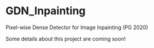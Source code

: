# GDN_Inpainting
Pixel-wise Dense Detector for Image Inpainting (PG 2020)

Some details about this project are coming soon!
